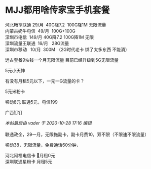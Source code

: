 # MJJ都用啥传家宝手机套餐


河北畅享联通 29/月&nbsp;&nbsp;40G降7.2&nbsp;&nbsp;100G降1M 无限流量<br />
内蒙古奶牛电信&nbsp;&nbsp;49/月&nbsp;&nbsp;100G+100G<br />
深圳市电信&nbsp;&nbsp;149/月 40G降7.2 100G降1M 无限<br />
深圳流量王联通&nbsp;&nbsp;16/月&nbsp; &nbsp;28G流量<br />
深圳市移动&nbsp; &nbsp;10/月&nbsp;&nbsp;300M （2G时代老卡 绑了太多东西 不能消）

远古套餐9块钱一个月无限流量 目前已经升级到5G无限流量

5元小天神

有没有月租5元以下，一元一G流量的卡？

5元米粉卡

移动8元 联通5元，电信199

广西钉钉

<i class="pstatus"> 本帖最后由 vader 于 2020-10-28 17:16 编辑 </i><br />
<br />
联通政企，29一月，无限拖副卡，副卡月费10，双不限（不限速不限流量）

移动38，无限流量，免费通话60分钟，<img src="static/image/smiley/default/lol.gif" smilieid="12" border="0" alt="" />

河北阿福电信卡 月租0元<br />
深圳联通星粉卡 月租5元
